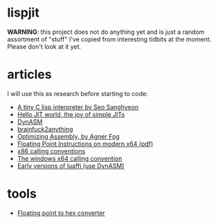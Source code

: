 lispjit
=======

**WARNING**: this project does not do anything yet and is just a random
assortment of "stuff" I've copied from interesting tidbits at the
moment. Please don't look at it yet.

articles
========

I will use this as research before starting to code:

- [A tiny C lisp interpreter by Seo
  Sanghyeon](https://gist.github.com/sanxiyn/523967)
- [Hello JIT world, the joy of simple
  JITs](http://blog.reverberate.org/2012/12/hello-jit-world-joy-of-simple-jits.html)
- [DynASM](http://luajit.org/dynasm.html)
- [brainfuck2anything](https://github.com/rdebath/Brainfuck)
- [Optimizing Assembly, by Agner
  Fog](http://www.agner.org/optimize/optimizing_assembly.pdf)
- [Floating Point Instructions on modern x64
  (pdf)](http://rayseyfarth.com/asm/pdf/ch11-floating-point.pdf)
- [x86 calling
  conventions](http://en.wikipedia.org/wiki/X86_calling_conventions)
- [The windows x64 calling
  convention](http://www.altdevblogaday.com/2012/05/24/x64-abi-intro-to-the-windows-x64-calling-convention/)
- [Early versions of luaffi (use
  DynASM)](https://github.com/jmckaskill/luaffi/tree/90d18b4dd6980cd5471cbbf8409c50349bf7aa8://github.com/jmckaskill/luaffi/tree/90d18b4dd6980cd5471cbbf8409c50349bf7aa82)

tools
=====

- [Floating point to hex
  converter](http://gregstoll.dyndns.org/~gregstoll/floattohex/)
